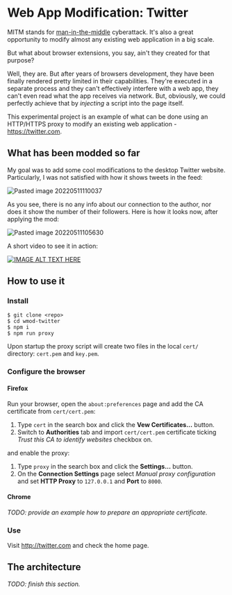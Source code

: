 # Web App Modification: Twitter

MITM stands for [man-in-the-middle](https://en.wikipedia.org/wiki/Man-in-the-middle_attack) cyberattack.
It's also a great opportunity to modify almost any existing web application in a big scale.

But what about browser extensions, you say, ain't they created for that purpose?

Well, they are. But after years of browsers development, they have been finally rendered pretty limited
in their capabilities. They're executed in a separate process and they can't effectively interfere
with a web app, they can't even read what the app receives via network. But, obviously, we could
perfectly achieve that by _injecting_ a script into the page itself.

This experimental project is an example of what can be done using an HTTP/HTTPS proxy to modify
an existing web application - https://twitter.com.

## What has been modded so far

My goal was to add some cool modifications to the desktop Twitter website. Particularly, I was not satisfied
with how it shows tweets in the feed:

![Pasted image 20220511110037](https://user-images.githubusercontent.com/114060/167895950-869d71fd-66e7-448f-8566-d08af572fe92.png)

As you see, there is no any info about our connection to the author, nor does it show the number
of their followers. Here is how it looks now, after applying the mod:

![Pasted image 20220511105630](https://user-images.githubusercontent.com/114060/167896028-316c078c-56fc-4ba9-95fd-8e9803d1d236.png)

A short video to see it in action:

[![IMAGE ALT TEXT HERE](https://img.youtube.com/vi/9gpQZZbrGPk/0.jpg)](https://www.youtube.com/watch?v=9gpQZZbrGPk)

## How to use it

### Install

```
$ git clone <repo>
$ cd wmod-twitter
$ npm i
$ npm run proxy
```

Upon startup the proxy script will create two files in the local `cert/` directory: `cert.pem` and `key.pem`.

### Configure the browser

#### Firefox

Run your browser, open the `about:preferences` page and add the CA certificate from `cert/cert.pem`:

1. Type `cert` in the search box and click the **Vew Certificates...** button.
2. Switch to **Authorities** tab and import `cert/cert.pem` certificate ticking _Trust this CA to identify websites_ checkbox on.

and enable the proxy:

1. Type `proxy` in the search box and click the **Settings...** button.
2. On the **Connection Settings** page select _Manual proxy configuration_ and set **HTTP Proxy** to `127.0.0.1` and **Port** to `8000`.

#### Chrome

_TODO: provide an example how to prepare an appropriate certificate._

### Use

Visit http://twitter.com and check the home page.

## The architecture

_TODO: finish this section._
